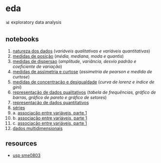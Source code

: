 # eda
📊 exploratory data analysis

## notebooks
1) [natureza dos dados](https://github.com/joaopaulq/eda/blob/main/notebooks/1_natureza_dos_dados.ipynb) (*variáveis qualitativas e variáveis quantitativas*) 
2) [medidas de posição](https://github.com/joaopaulq/eda/blob/main/notebooks/2_medidas_de_posicao.ipynb) (*média, mediana, moda e quantis*) 
3) [medidas de dispersao](https://github.com/joaopaulq/eda/blob/main/notebooks/3_medidas_de_dispersao.ipynb) (*amplitude, variância, desvio padrão e coeficiente de variação*) 
4) [medidas de assimetria e curtose](https://github.com/joaopaulq/eda/blob/main/notebooks/4_medidas_de_assimetria_curtose.ipynb) (*assimetria de pearson e medida de curtose*)
5) [medidas de concentração e desigualdade](https://github.com/joaopaulq/eda/blob/main/notebooks/5_medidas_de_concentracao_desigualdade.ipynb) (*curva de lorenz e índice de gini*)
6) [representação de dados qualitativos](https://github.com/joaopaulq/eda/blob/main/notebooks/6_representacao_dados_qualitativos.ipynb) (*tabela de frequências, gráfico de barras, gráfico de pareto e gráfico de setores*) 
7) [representação de dados quantitativos](https://github.com/joaopaulq/eda/blob/main/notebooks/7_representacao_dados_quantitativos.ipynb)
8) [séries](https://github.com/joaopaulq/eda/blob/main/notebooks/8_series.ipynb)
9) a. [associação entre variáveis, parte 1](https://github.com/joaopaulq/eda/blob/main/notebooks/9_associacao_variavies.ipynb)
9) b. [associação entre variáveis, parte 1](https://github.com/joaopaulq/eda/blob/main/notebooks/9_associacao_variavies.ipynb)
9) c. [associação entre variáveis, parte 1](https://github.com/joaopaulq/eda/blob/main/notebooks/9_associacao_variavies.ipynb)
11) [dados multidimensionais](https://github.com/joaopaulq/eda/blob/main/notebooks/10_dados_multidimensionais.ipynb)

## resources
- [usp sme0803](https://edisciplinas.usp.br/course/view.php?id=86206)
